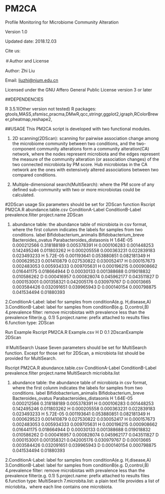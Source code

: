 # PM2CA
Profile Monitoring for Microbiome Community Alteration

Version 1.0

Updated date: 2018.12.03

Cite us:

＃Author and License

Author: Zhi Liu

Email: liuzhi@njum.edu.cn

Licensed under the GNU Affero General Public License version 3 or later

##DEPENDENCIES

R 3.5.1(Other version not tested)
R packages:
gtools,MASS,sfsmisc,pracma,DMwR,qcc,stringr,ggplot2,igraph,RColorBrewer,pheatmap,reshape2,

##USAGE
This PM2CA script is developed with two functional modules.
1. 2D scanning(2DScan):  scanning for pairwise association change among the microbiome community between two conditions, and the two-component community alterations form a community alteration(CA) network, where the nodes represent microbiota and the edges represent the measure of the community alteration (or association changes) of the two connected microbiota by PM score. Hub microbiotas in the CA network are the ones with extensively altered associations between two compared conditions.

2. Multiple-dimensional search(MultiSearch):  where the PM score of any defined sub-community with two or more microbiotas could be calculated.

#2DScan usage
Six parameters should be set for 2DScan function
Rscript PM2CA.R abundance.table.csv ConditionA-Label ConditionB-Label prevalence.filter project.name 2DScan
1. abundance table: the abundance table of microbiota in csv format, where the first colunm indicates the labels for samples from two conditions.
label	Bifidobacterium_animalis	Bifidobacterium_breve	Bacteroides_ovatus	Parabacteroides_distasonis
H	1.64E-05	0.000212566	0.318188189	0.005378391
H	0.000106283	0.001448253	0.142495246	0.011803262
H	0.000205558	0.000363231	0.022839183	0.023493233
H	5.72E-05	0.001193641	0.053880851	0.082181349
H	0.000629523	0.001410879	0.027530822	0.030052417
H	0.000157673	0.002483053	0.005934333	0.009705631
H	0.000196215	0.000908662	0.016441175	0.018664944
D	0.00030133	0.001388688	0.019018832	0.010586262
D	0.000416957	0.000828074	0.045962177	0.043511827
D	0.000153001	0.001358321	0.042005176	0.030979767
D	0.00013665	0.003584426	0.032091651	0.039965943
D	0.000140154	0.000798875	0.041534494	0.01880393

2.ConditionA-Label: label for samples from conditionA(e.g. H,disease,A)
3.ConditionB-Label: label for samples from conditionB(e.g. D,control,B)
4.prevalence filter: remove microbiotas with prevalence less than the prevalence filter(e.g. 0.1)
5.project.name: prefix attached to results files
6.function type: 2DScan

Run Example
Rscript PM2CA.R Example.csv H D 0.1 2DscanExample 2DScan


＃MultiSearch Usase
Seven  parameters should be set for MultiSearch function. Except for those set for 2DScan, a microbiota list should be provided for MultiSearch.

Rscript PM2CA.R abundance.table.csv ConditionA-Label ConditionB-Label prevalence.filter project.name MultiSearch micriobita.list
1. abundance table: the abundance table of microbiota in csv format, where the first colunm indicates the labels for samples from two conditions.
label	Bifidobacterium_animalis	Bifidobacterium_breve	Bacteroides_ovatus	Parabacteroides_distasonis
H	1.64E-05	0.000212566	0.318188189	0.005378391
H	0.000106283	0.001448253	0.142495246	0.011803262
H	0.000205558	0.000363231	0.022839183	0.023493233
H	5.72E-05	0.001193641	0.053880851	0.082181349
H	0.000629523	0.001410879	0.027530822	0.030052417
H	0.000157673	0.002483053	0.005934333	0.009705631
H	0.000196215	0.000908662	0.016441175	0.018664944
D	0.00030133	0.001388688	0.019018832	0.010586262
D	0.000416957	0.000828074	0.045962177	0.043511827
D	0.000153001	0.001358321	0.042005176	0.030979767
D	0.00013665	0.003584426	0.032091651	0.039965943
D	0.000140154	0.000798875	0.041534494	0.01880393

2.ConditionA-Label: label for samples from conditionA(e.g. H,disease,A)
3.ConditionB-Label: label for samples from conditionB(e.g. D,control,B)
4.prevalence filter: remove microbiotas with prevalence less than the prevalence filter(e.g. 0.1)
5.project.name: prefix attached to results files
6.function type: MultiSearch
7.microbita.list: a plain text file provides a list of micriobita，where each line contains one microbiota.







